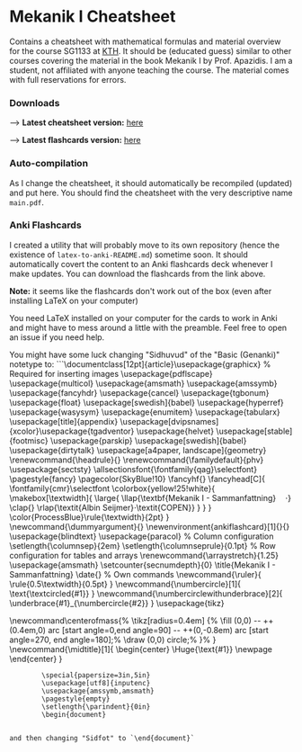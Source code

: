 # Mekanik I Cheatsheet

Contains a cheatsheet with mathematical formulas and material overview for the course SG1133 at [KTH](https://kth.se). It should be (educated guess) similar to other courses covering the material in the book Mekanik I by Prof. Apazidis.
I am a student, not affiliated with anyone teaching the course. The material comes with full reservations for errors.

### Downloads

--> **Latest cheatsheet version:** [here](https://github.com/sotpotatis/mekanik-i-cheatsheet/blob/main/main.pdf)


--> **Latest flashcards version:** [here](https://github.com/sotpotatis/mekanik-i-cheatsheet/blob/main/maintex-deck.apkg)

### Auto-compilation

As I change the cheatsheet, it should automatically be recompiled (updated) and put here. You should find the cheatsheet with the very descriptive name `main.pdf`.

### Anki Flashcards

I created a utility that will probably move to its own repository (hence the existence of `latex-to-anki-README.md`) sometime soon. It should automatically covert the content to an Anki flashcards deck whenever I make updates.
You can download the flashcards from the link above.

**Note:** it seems like the flashcards don't work out of the box (even after installing LaTeX on your computer)

You need LaTeX installed on your computer for the cards to work in Anki and might have to mess around a little with the preamble. Feel free to open an issue if you need help.

You might have some luck changing "Sidhuvud" of the "Basic (Genanki)" notetype to: ```\documentclass[12pt]{article}\usepackage{graphicx} % Required for inserting images
\usepackage{pdflscape}
\usepackage{multicol}
\usepackage{amsmath}
\usepackage{amssymb}
\usepackage{fancyhdr}
\usepackage{cancel}
\usepackage{tgbonum}
\usepackage{float}
\usepackage[swedish]{babel}
\usepackage{hyperref}
\usepackage{wasysym}
\usepackage{enumitem}
\usepackage{tabularx}
\usepackage[title]{appendix}
\usepackage[dvipsnames]{xcolor}\usepackage{tgadventor}
\usepackage{helvet}
 \usepackage[stable]{footmisc}
\usepackage{parskip}
\usepackage[swedish]{babel}
\usepackage{dirtytalk}
\usepackage[a4paper, landscape]{geometry}
\renewcommand{\headrule}{}
 \renewcommand{\familydefault}{phv}
\usepackage{sectsty}
\allsectionsfont{\fontfamily{qag}\selectfont}
\pagestyle{fancy}
\pagecolor{SkyBlue!10}
\fancyhf{}
\fancyhead[C]{
\fontfamily{cmr}\selectfont
\colorbox{yellow!25!white}{
\makebox[\textwidth]{
\large{
\llap{\textbf{Mekanik I - Sammanfattning}$\quad\cdot$}
\clap{}
\rlap{\textit{Albin Seijmer}$\cdot$\textit{COPEN}}
}
}
}
\color{ProcessBlue}\rule{\textwidth}{2pt}
}
\newcommand{\dummyargument}{}
\newenvironment{ankiflashcard}[1]{}{}
\usepackage{blindtext}
\usepackage{paracol}
% Column configuration
\setlength{\columnsep}{2em}
\setlength{\columnseprule}{0.1pt}
% Row configuration for tables and arrays
\renewcommand{\arraystretch}{1.25}
\usepackage{amsmath}
\setcounter{secnumdepth}{0}
\title{Mekanik I - Sammanfattning}
\date{}
% Own commands
\newcommand{\ruler}{
\rule{0.5\textwidth}{0.5pt}
}
\newcommand{\numbercircle}[1]{
\text{\textcircled{#1}}
}
\newcommand{\numbercirclewithunderbrace}[2]{
\underbrace{#1}_{\numbercircle{#2}}
}
\usepackage{tikz}

\newcommand\centerofmass{%
    \tikz[radius=0.4em] {%
        \fill (0,0) -- ++(0.4em,0) arc [start angle=0,end angle=90] -- ++(0,-0.8em) arc [start angle=270, end angle=180];%
        \draw (0,0) circle;%
    }%
}
\newcommand{\midtitle}[1]{
\begin{center}
\Huge{\text{#1}}
\newpage
\end{center}
}

            \special{papersize=3in,5in}
            \usepackage[utf8]{inputenc}
            \usepackage{amssymb,amsmath}
            \pagestyle{empty}
            \setlength{\parindent}{0in}
            \begin{document}
```

and then changing "Sidfot" to `\end{document}`
